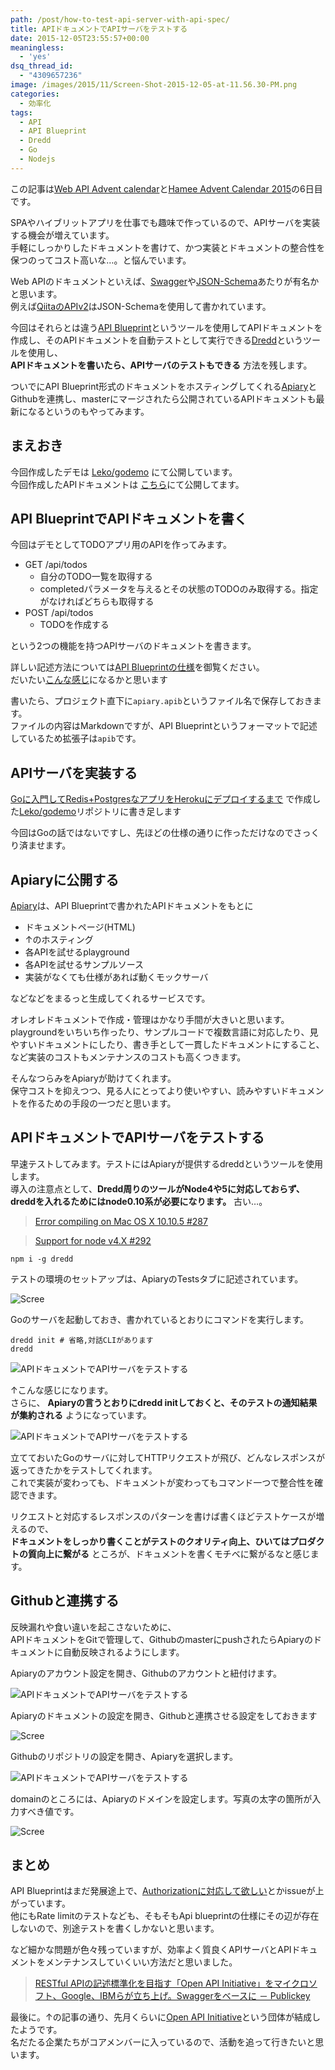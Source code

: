 ```yaml
---
path: /post/how-to-test-api-server-with-api-spec/
title: APIドキュメントでAPIサーバをテストする
date: 2015-12-05T23:55:57+00:00
meaningless:
  - 'yes'
dsq_thread_id:
  - "4309657236"
image: /images/2015/11/Screen-Shot-2015-12-05-at-11.56.30-PM.png
categories:
  - 効率化
tags:
  - API
  - API Blueprint
  - Dredd
  - Go
  - Nodejs
---
```

この記事は[Web API Advent calendar](http://qiita.com/advent-calendar/2015/web_api)と[Hamee Advent Calendar 2015](http://qiita.com/advent-calendar/2015/hamee)の6日目です。

SPAやハイブリットアプリを仕事でも趣味で作っているので、APIサーバを実装する機会が増えています。  
手軽にしっかりしたドキュメントを書けて、かつ実装とドキュメントの整合性を保つのってコスト高いな…。と悩んでいます。

Web APIのドキュメントといえば、[Swagger](http://swagger.io/)や[JSON-Schema](http://json-schema.org/)あたりが有名かと思います。  
例えば[QiitaのAPIv2](https://qiita.com/api/v2/docs)はJSON-Schemaを使用して書かれています。

今回はそれらとは違う[API Blueprint](https://apiblueprint.org/)というツールを使用してAPIドキュメントを作成し、そのAPIドキュメントを自動テストとして実行できる[Dredd](https://github.com/apiaryio/dredd)というツールを使用し、  
**APIドキュメントを書いたら、APIサーバのテストもできる** 方法を残します。

ついでにAPI Blueprint形式のドキュメントをホスティングしてくれる[Apiary](https://apiary.io/)とGithubを連携し、masterにマージされたら公開されているAPIドキュメントも最新になるというのもやってみます。

<!--more-->

まえおき
----------------------------------------

今回作成したデモは [Leko/godemo](https://github.com/Leko/godemo) にて公開しています。  
今回作成したAPIドキュメントは [こちら](http://docs.godemo.apiary.io/#)にて公開してます。

## API BlueprintでAPIドキュメントを書く

今回はデモとしてTODOアプリ用のAPIを作ってみます。

  * GET /api/todos 
      * 自分のTODO一覧を取得する
      * completedパラメータを与えるとその状態のTODOのみ取得する。指定がなければどちらも取得する
  * POST /api/todos 
      * TODOを作成する

という2つの機能を持つAPIサーバのドキュメントを書きます。

詳しい記述方法については[API Blueprintの仕様](https://github.com/apiaryio/api-blueprint/blob/master/API%20Blueprint%20Specification.md)を御覧ください。  
だいたい[こんな感じ](https://github.com/Leko/godemo/blob/master/apiary.apib)になるかと思います

書いたら、プロジェクト直下に`apiary.apib`というファイル名で保存しておきます。  
ファイルの内容はMarkdownですが、API Blueprintというフォーマットで記述しているため拡張子は`apib`です。

APIサーバを実装する
----------------------------------------

[Goに入門してRedis+PostgresなアプリをHerokuにデプロイするまで](/post/introduction-of-golang/) で作成した[Leko/godemo](https://github.com/Leko/godemo)リポジトリに書き足します

今回はGoの話ではないですし、先ほどの仕様の通りに作っただけなのでさっくり済ませます。

Apiaryに公開する
----------------------------------------

[Apiary](https://apiary.io/)は、API Blueprintで書かれたAPIドキュメントをもとに

  * ドキュメントページ(HTML)
  * ↑のホスティング
  * 各APIを試せるplayground
  * 各APIを試せるサンプルソース
  * 実装がなくても仕様があれば動くモックサーバ

などなどをまるっと生成してくれるサービスです。

オレオレドキュメントで作成・管理はかなり手間が大きいと思います。  
playgroundをいちいち作ったり、サンプルコードで複数言語に対応したり、見やすいドキュメントにしたり、書き手として一貫したドキュメントにすること、など実装のコストもメンテナンスのコストも高くつきます。

そんなつらみをApiaryが助けてくれます。  
保守コストを抑えつつ、見る人にとってより使いやすい、読みやすいドキュメントを作るための手段の一つだと思います。

APIドキュメントでAPIサーバをテストする
----------------------------------------

早速テストしてみます。テストにはApiaryが提供するdreddというツールを使用します。  
導入の注意点として、**Dredd周りのツールがNode4や5に対応しておらず、dreddを入れるためにはnode0.10系が必要になります。** 古い…。

> [Error compiling on Mac OS X 10.10.5 #287](https://github.com/apiaryio/dredd/issues/287)
    
> [Support for node v4.X #292](https://github.com/apiaryio/dredd/issues/292)

```shell
npm i -g dredd
```

テストの環境のセットアップは、ApiaryのTestsタブに記述されています。

  

![Scree](/images/2015/12/Screen-Shot-2015-12-06-at-12.03.57-AM.png)



Goのサーバを起動しておき、書かれているとおりにコマンドを実行します。

```shell
dredd init # 省略,対話CLIがあります
dredd
```

  

![APIドキュメントでAPIサーバをテストする](/images/2015/11/Screen-Shot-2015-12-06-at-1.25.59-AM.png)



↑こんな感じになります。  
さらに、 **Apiaryの言うとおりにdredd initしておくと、そのテストの通知結果が集約される** ようになっています。

  

![APIドキュメントでAPIサーバをテストする](/images/2015/11/Screen-Shot-2015-12-06-at-1.27.02-AM.png)



立てておいたGoのサーバに対してHTTPリクエストが飛び、どんなレスポンスが返ってきたかをテストしてくれます。  
これで実装が変わっても、ドキュメントが変わってもコマンド一つで整合性を確認できます。

リクエストと対応するレスポンスのパターンを書けば書くほどテストケースが増えるので、  
**ドキュメントをしっかり書くことがテストのクオリティ向上、ひいてはプロダクトの質向上に繋がる** ところが、ドキュメントを書くモチベに繋がるなと感じます。

Githubと連携する
----------------------------------------

反映漏れや食い違いを起こさないために、  
APIドキュメントをGitで管理して、GithubのmasterにpushされたらApiaryのドキュメントに自動反映されるようにします。

Apiaryのアカウント設定を開き、Githubのアカウントと紐付けます。   

![APIドキュメントでAPIサーバをテストする](/images/2015/12/Screen-Shot-2015-12-05-at-2.51.19-PM.png)



Apiaryのドキュメントの設定を開き、Githubと連携させる設定をしておきます   

![Scree](/images/2015/11/Screen-Shot-2015-12-06-at-1.05.14-AM.png)



Githubのリポジトリの設定を開き、Apiaryを選択します。   

![APIドキュメントでAPIサーバをテストする](/images/2015/12/Screen-Shot-2015-12-05-at-2.52.55-PM.png)



domainのところには、Apiaryのドメインを設定します。写真の太字の箇所が入力すべき値です。   

![Scree](/images/2015/12/Screen-Shot-2015-12-05-at-2.53.30-PM.png)



まとめ
----------------------------------------

API Blueprintはまだ発展途上で、[Authorizationに対応して欲しい](https://github.com/apiaryio/api-blueprint/issues/11)とかissueが上がっています。  
他にもRate limitのテストなども、そもそもApi blueprintの仕様にその辺が存在しないので、別途テストを書くしかないと思います。

など細かな問題が色々残っていますが、効率よく質良くAPIサーバとAPIドキュメントをメンテナンスしていくいい方法だと思いました。

> [RESTful APIの記述標準化を目指す「Open API Initiative」をマイクロソフト、Google、IBMらが立ち上げ。Swaggerをベースに － Publickey](http://www.publickey1.jp/blog/15/open_api_initiative.html)

最後に。↑の記事の通り、先月くらいに[Open API Initiative](https://openapis.org/)という団体が結成したようです。  
名だたる企業たちがコアメンバーに入っているので、活動を追って行きたいと思います。

<div style="font-size:0px;height:0px;line-height:0px;margin:0;padding:0;clear:both">
</div>